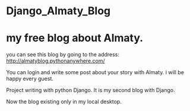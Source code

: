 # Django_Almaty_Blog
# my free blog about Almaty.

you can see this blog by going to the address:
http://almatyblog.pythonanywhere.com/

You can login and write some post about your story with Almaty. i will be happy every guest.

Project writing with python Django.
It is my second blog with Django.

Now the blog existing only in my local desktop.
